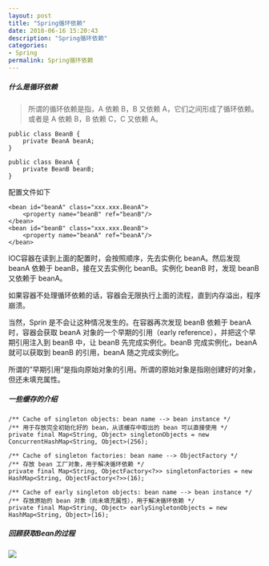 ```yaml
---
layout: post
title: "Spring循环依赖"
date: 2018-06-16 15:20:43
description: "Spring循环依赖"
categories:
- Spring
permalink: Spring循环依赖
---
```


##### 什么是循环依赖
> 所谓的循环依赖是指，A 依赖 B，B 又依赖 A，它们之间形成了循环依赖。或者是 A 依赖 B，B 依赖 C，C 又依赖 A。

```vim
public class BeanB {
    private BeanA beanA;
}

public class BeanA {
    private BeanB beanB;
}
```

配置文件如下

```vim
<bean id="beanA" class="xxx.xxx.BeanA">
    <property name="beanB" ref="beanB"/>
</bean>
<bean id="beanB" class="xxx.xxx.BeanB">
    <property name="beanA" ref="beanA"/>
</bean>
```

IOC容器在读到上面的配置时，会按照顺序，先去实例化 beanA。然后发现 beanA 依赖于 beanB，接在又去实例化 beanB。实例化 beanB 时，发现 beanB 又依赖于 beanA。  

如果容器不处理循环依赖的话，容器会无限执行上面的流程，直到内存溢出，程序崩溃。  

当然，Sprin 是不会让这种情况发生的。在容器再次发现 beanB 依赖于 beanA 时，容器会获取 beanA 对象的一个早期的引用（early reference），并把这个早期引用注入到 beanB 中，让 beanB 先完成实例化。beanB 完成实例化，beanA 就可以获取到 beanB 的引用，beanA 随之完成实例化。  

所谓的”早期引用“是指向原始对象的引用。所谓的原始对象是指刚创建好的对象，但还未填充属性。  

##### 一些缓存的介绍

```vim
/** Cache of singleton objects: bean name --> bean instance */
/** 用于存放完全初始化好的 bean，从该缓存中取出的 bean 可以直接使用 */
private final Map<String, Object> singletonObjects = new ConcurrentHashMap<String, Object>(256);

/** Cache of singleton factories: bean name --> ObjectFactory */
/** 存放 bean 工厂对象，用于解决循环依赖 */
private final Map<String, ObjectFactory<?>> singletonFactories = new HashMap<String, ObjectFactory<?>>(16);

/** Cache of early singleton objects: bean name --> bean instance */
/** 存放原始的 bean 对象（尚未填充属性），用于解决循环依赖 */
private final Map<String, Object> earlySingletonObjects = new HashMap<String, Object>(16);
```
##### 回顾获取Bean的过程

![](/assets/img/Spirng循环依赖.jpg)
